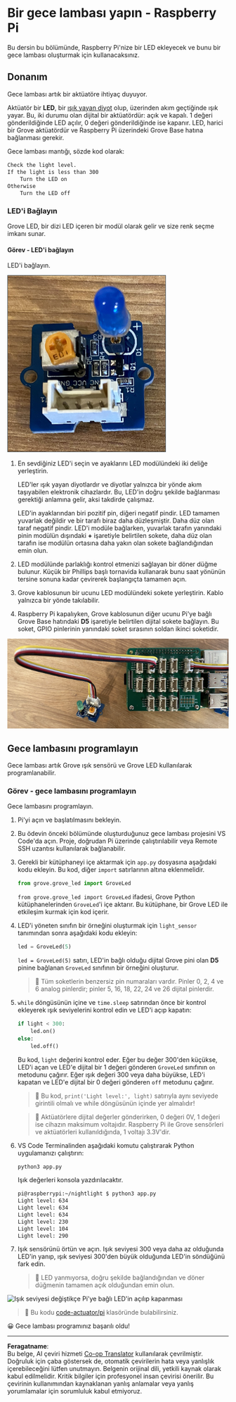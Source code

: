 <!--
CO_OP_TRANSLATOR_METADATA:
{
  "original_hash": "4db8a3879a53490513571df2f6cf7641",
  "translation_date": "2025-08-28T03:42:42+00:00",
  "source_file": "1-getting-started/lessons/3-sensors-and-actuators/pi-actuator.md",
  "language_code": "tr"
}
-->
# Bir gece lambası yapın - Raspberry Pi

Bu dersin bu bölümünde, Raspberry Pi'nize bir LED ekleyecek ve bunu bir gece lambası oluşturmak için kullanacaksınız.

## Donanım

Gece lambası artık bir aktüatöre ihtiyaç duyuyor.

Aktüatör bir **LED**, bir [ışık yayan diyot](https://wikipedia.org/wiki/Light-emitting_diode) olup, üzerinden akım geçtiğinde ışık yayar. Bu, iki durumu olan dijital bir aktüatördür: açık ve kapalı. 1 değeri gönderildiğinde LED açılır, 0 değeri gönderildiğinde ise kapanır. LED, harici bir Grove aktüatördür ve Raspberry Pi üzerindeki Grove Base hatına bağlanması gerekir.

Gece lambası mantığı, sözde kod olarak:

```output
Check the light level.
If the light is less than 300
    Turn the LED on
Otherwise
    Turn the LED off
```

### LED'i Bağlayın

Grove LED, bir dizi LED içeren bir modül olarak gelir ve size renk seçme imkanı sunar.

#### Görev - LED'i bağlayın

LED'i bağlayın.

![Bir Grove LED](../../../../../translated_images/grove-led.6c853be93f473cf2c439cfc74bb1064732b22251a83cedf66e62f783f9cc1a79.tr.png)

1. En sevdiğiniz LED'i seçin ve ayaklarını LED modülündeki iki deliğe yerleştirin.

    LED'ler ışık yayan diyotlardır ve diyotlar yalnızca bir yönde akım taşıyabilen elektronik cihazlardır. Bu, LED'in doğru şekilde bağlanması gerektiği anlamına gelir, aksi takdirde çalışmaz.

    LED'in ayaklarından biri pozitif pin, diğeri negatif pindir. LED tamamen yuvarlak değildir ve bir tarafı biraz daha düzleşmiştir. Daha düz olan taraf negatif pindir. LED'i modüle bağlarken, yuvarlak tarafın yanındaki pinin modülün dışındaki **+** işaretiyle belirtilen sokete, daha düz olan tarafın ise modülün ortasına daha yakın olan sokete bağlandığından emin olun.

1. LED modülünde parlaklığı kontrol etmenizi sağlayan bir döner düğme bulunur. Küçük bir Phillips başlı tornavida kullanarak bunu saat yönünün tersine sonuna kadar çevirerek başlangıçta tamamen açın.

1. Grove kablosunun bir ucunu LED modülündeki sokete yerleştirin. Kablo yalnızca bir yönde takılabilir.

1. Raspberry Pi kapalıyken, Grove kablosunun diğer ucunu Pi'ye bağlı Grove Base hatındaki **D5** işaretiyle belirtilen dijital sokete bağlayın. Bu soket, GPIO pinlerinin yanındaki soket sırasının soldan ikinci soketidir.

![Grove LED'in D5 soketine bağlanması](../../../../../translated_images/pi-led.97f1d474981dc35d1c7996c7b17de355d3d0a6bc9606d79fa5f89df933415122.tr.png)

## Gece lambasını programlayın

Gece lambası artık Grove ışık sensörü ve Grove LED kullanılarak programlanabilir.

### Görev - gece lambasını programlayın

Gece lambasını programlayın.

1. Pi'yi açın ve başlatılmasını bekleyin.

1. Bu ödevin önceki bölümünde oluşturduğunuz gece lambası projesini VS Code'da açın. Proje, doğrudan Pi üzerinde çalıştırılabilir veya Remote SSH uzantısı kullanılarak bağlanabilir.

1. Gerekli bir kütüphaneyi içe aktarmak için `app.py` dosyasına aşağıdaki kodu ekleyin. Bu kod, diğer `import` satırlarının altına eklenmelidir.

    ```python
    from grove.grove_led import GroveLed
    ```

    `from grove.grove_led import GroveLed` ifadesi, Grove Python kütüphanelerinden `GroveLed`'i içe aktarır. Bu kütüphane, bir Grove LED ile etkileşim kurmak için kod içerir.

1. LED'i yöneten sınıfın bir örneğini oluşturmak için `light_sensor` tanımından sonra aşağıdaki kodu ekleyin:

    ```python
    led = GroveLed(5)
    ```

    `led = GroveLed(5)` satırı, LED'in bağlı olduğu dijital Grove pini olan **D5** pinine bağlanan `GroveLed` sınıfının bir örneğini oluşturur.

    > 💁 Tüm soketlerin benzersiz pin numaraları vardır. Pinler 0, 2, 4 ve 6 analog pinlerdir; pinler 5, 16, 18, 22, 24 ve 26 dijital pinlerdir.

1. `while` döngüsünün içine ve `time.sleep` satırından önce bir kontrol ekleyerek ışık seviyelerini kontrol edin ve LED'i açıp kapatın:

    ```python
    if light < 300:
        led.on()
    else:
        led.off()
    ```

    Bu kod, `light` değerini kontrol eder. Eğer bu değer 300'den küçükse, LED'i açan ve LED'e dijital bir 1 değeri gönderen `GroveLed` sınıfının `on` metodunu çağırır. Eğer ışık değeri 300 veya daha büyükse, LED'i kapatan ve LED'e dijital bir 0 değeri gönderen `off` metodunu çağırır.

    > 💁 Bu kod, `print('Light level:', light)` satırıyla aynı seviyede girintili olmalı ve while döngüsünün içinde yer almalıdır!

    > 💁 Aktüatörlere dijital değerler gönderirken, 0 değeri 0V, 1 değeri ise cihazın maksimum voltajıdır. Raspberry Pi ile Grove sensörleri ve aktüatörleri kullanıldığında, 1 voltajı 3.3V'dir.

1. VS Code Terminalinden aşağıdaki komutu çalıştırarak Python uygulamanızı çalıştırın:

    ```sh
    python3 app.py
    ```

    Işık değerleri konsola yazdırılacaktır.

    ```output
    pi@raspberrypi:~/nightlight $ python3 app.py 
    Light level: 634
    Light level: 634
    Light level: 634
    Light level: 230
    Light level: 104
    Light level: 290
    ```

1. Işık sensörünü örtün ve açın. Işık seviyesi 300 veya daha az olduğunda LED'in yanıp, ışık seviyesi 300'den büyük olduğunda LED'in söndüğünü fark edin.

    > 💁 LED yanmıyorsa, doğru şekilde bağlandığından ve döner düğmenin tamamen açık olduğundan emin olun.

![Işık seviyesi değiştikçe Pi'ye bağlı LED'in açılıp kapanması](../../../../../images/pi-running-assignment-1-1.gif)

> 💁 Bu kodu [code-actuator/pi](../../../../../1-getting-started/lessons/3-sensors-and-actuators/code-actuator/pi) klasöründe bulabilirsiniz.

😀 Gece lambası programınız başarılı oldu!

---

**Feragatname**:  
Bu belge, AI çeviri hizmeti [Co-op Translator](https://github.com/Azure/co-op-translator) kullanılarak çevrilmiştir. Doğruluk için çaba göstersek de, otomatik çevirilerin hata veya yanlışlık içerebileceğini lütfen unutmayın. Belgenin orijinal dili, yetkili kaynak olarak kabul edilmelidir. Kritik bilgiler için profesyonel insan çevirisi önerilir. Bu çevirinin kullanımından kaynaklanan yanlış anlamalar veya yanlış yorumlamalar için sorumluluk kabul etmiyoruz.